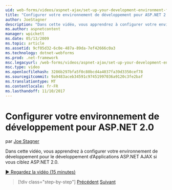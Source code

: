 ```yaml
---
uid: web-forms/videos/aspnet-ajax/set-up-your-development-environment-for-aspnet-20
title: "Configurer votre environnement de développement pour ASP.NET 2.0 | Documents Microsoft"
author: JoeStagner
description: "Dans cette vidéo, vous apprendrez à configurer votre environnement de développement pour le développement d’Applications ASP.NET AJAX si vous ciblez ASP.NET 2.0."
ms.author: aspnetcontent
manager: wpickett
ms.date: 05/13/2009
ms.topic: article
ms.assetid: 9cf05d32-6c0e-487a-89da-7ef42666c0a3
ms.technology: dotnet-webforms
ms.prod: .net-framework
msc.legacyurl: /web-forms/videos/aspnet-ajax/set-up-your-development-environment-for-aspnet-20
msc.type: video
ms.openlocfilehash: 3286b297bfa5f0c80bcd4a4037fa39d3350cef78
ms.sourcegitcommit: 9a9483aceb34591c97451997036a9120c3fe2baf
ms.translationtype: MT
ms.contentlocale: fr-FR
ms.lasthandoff: 11/10/2017
---
```

<a name="set-up-your-development-environment-for-aspnet-20"></a>Configurer votre environnement de développement pour ASP.NET 2.0
====================
par [Joe Stagner](https://github.com/JoeStagner)

Dans cette vidéo, vous apprendrez à configurer votre environnement de développement pour le développement d’Applications ASP.NET AJAX si vous ciblez ASP.NET 2.0.

[&#9654; Regardez la vidéo (15 minutes)](https://channel9.msdn.com/Blogs/ASP-NET-Site-Videos/set-up-your-development-environment-for-aspnet-20)

>[!div class="step-by-step"]
[Précédent](set-up-your-development-environment-for-aspnet-35.md)
[Suivant](how-do-i-customize-error-handling-for-the-aspnet-ajax-updatepanel.md)

